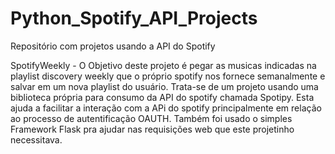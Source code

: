 # Python_Spotify_API_Projects
Repositório com projetos usando a API do Spotify

SpotifyWeekly - 
  O Objetivo deste projeto é pegar as musicas indicadas na playlist discovery weekly que o próprio spotify nos fornece semanalmente e salvar em um nova playlist do usuário.
  Trata-se de um projeto usando uma biblioteca própria para consumo da API do spotify chamada Spotipy. Esta ajuda a facilitar a interação com a APi do spotify principalmente em relação ao processo de autentificação OAUTH. 
  Também foi usado o simples Framework Flask pra ajudar nas requisições web que este projetinho necessitava.
